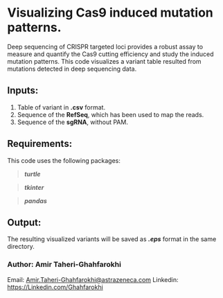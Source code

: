 # Visualizing Cas9 induced mutation patterns.
Deep sequencing of CRISPR targeted loci provides a robust assay to measure and quantify the Cas9 cutting efficiency and study the induced mutation patterns. This code visualizes a variant table resulted from mutations detected in deep sequencing data.

## Inputs:
1. Table of variant in **.csv** format.
2. Sequence of the **RefSeq**, which has been used to map the reads.
3. Sequence of the **sgRNA**, without PAM.

## Requirements:
This code uses the following packages:
 > _**turtle**_ 

 > _**tkinter**_

 > _**pandas**_

## Output:
The resulting visualized variants will be saved as _**.eps**_ format in the same directory. 

### Author: Amir Taheri-Ghahfarokhi
Email: Amir.Taheri-Ghahfarokhi@astrazeneca.com
Linkedin: https://Linkedin.com/Ghahfarokhi
